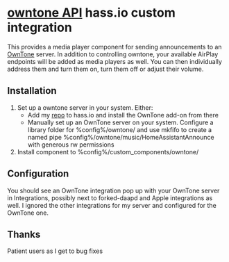 # [owntone API](https://github.com/owntone/owntone-server/blob/master/README_JSON_API.md) hass.io custom integration 
This provides a media player component for sending announcements to an [OwnTone](https://github.com/owntone/owntone-server) server.
In addition to controlling owntone, your available AirPlay endpoints will be added as media players as well. You can then individually address them and turn them on, turn them off or adjust their volume.

## Installation
1) Set up a owntone server in your system. Either:
   - Add my [repo](https://github.com/johnpdowling/hassio-addons) to hass.io and install the OwnTone add-on from there
   - Manually set up an OwnTone server on your system. Configure a library folder for %config%/owntone/ and use mkfifo to create a named pipe %config%/owntone/music/HomeAssistantAnnounce with generous rw permissions
2) Install component to %config%/custom_components/owntone/

## Configuration
You should see an OwnTone integration pop up with your OwnTone server in Integrations, possibly next to forked-daapd and Apple integrations as well. I ignored the other integrations for my server and configured for the OwnTone one.

## Thanks
Patient users as I get to bug fixes
